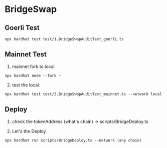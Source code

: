 # BridgeSwap

## Goerli Test

```shell
npx hardhat test test/1.BridgeSwapAuditTest_goerli.ts
```

## Mainnet Test
    
1. mainnet fork to local
```shell
npx hardhat node --fork ~
```

2. test the local
```shell
npx hardhat test test/3.BridgeSwapAuditTest_mainnet.ts --network local
```


## Deploy
1. check the tokenAddress (what's chain) -> scripts/BridgeDeploy.ts

2. Let's the Deploy
```shell
npx hardhat run scripts/BridgeDeploy.ts --network (any chain)
```